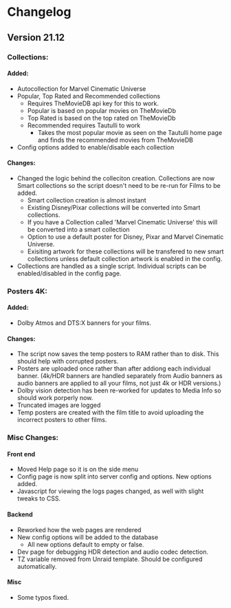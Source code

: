 # Changelog
## Version 21.12

### Collections:
#### Added:
* Autocollection for Marvel Cinematic Universe
* Popular, Top Rated and Recommended collections
    * Requires TheMovieDB api key for this to work.
    * Popular is based on popular movies on TheMovieDb
    * Top Rated is based on the top rated on TheMovieDb
    * Recommended requires Tautulli to work
        * Takes the most popular movie as seen on the Tautulli home page and finds the recommended movies from TheMovieDB
* Config options added to enable/disable each collection

#### Changes:
* Changed the logic behind the colleciton creation. Collections are now Smart collections so the script doesn't need to be re-run for Films to be added. 
    * Smart collection creation is almost instant
    * Existing Disney/Pixar collections will be converted into Smart collections.
    * If you have a Collection called 'Marvel Cinematic Universe' this will be converted into a smart collection
    * Option to use a default poster for Disney, Pixar and Marvel Cinematic Universe. 
    * Exisiting artwork for these collections will be transfered to new smart collections unless default collection artwork is enabled in the config. 
* Collections are handled as a single script. Individual scripts can be enabled/disabled in the config page. 

### Posters 4K:
#### Added:
* Dolby Atmos and DTS:X banners for your films.

#### Changes:
* The script now saves the temp posters to RAM rather than to disk. This should help with corrupted posters.
* Posters are uploaded once rather than after addiong each individual banner. (4k/HDR banners are handled separately from Audio banners as audio banners are applied to all your films, not just 4k or HDR versions.)
* Dolby vision detection has been re-worked for updates to Media Info so should work porperly now. 
* Truncated images are logged
* Temp posters are created with the film title to avoid uploading the incorrect posters to other films. 


### Misc Changes:
#### Front end
* Moved Help page so it is on the side menu
* Config page is now split into server config and options. New options added. 
* Javascript for viewing the logs pages changed, as well with slight tweaks to CSS. 

#### Backend
* Reworked how the web pages are rendered
* New config options will be added to the database
    * All new options default to empty or false.
* Dev page for debugging HDR detection and audio codec detection. 
* TZ variable removed from Unraid template. Should be configured automatically.

#### Misc
* Some typos fixed.
